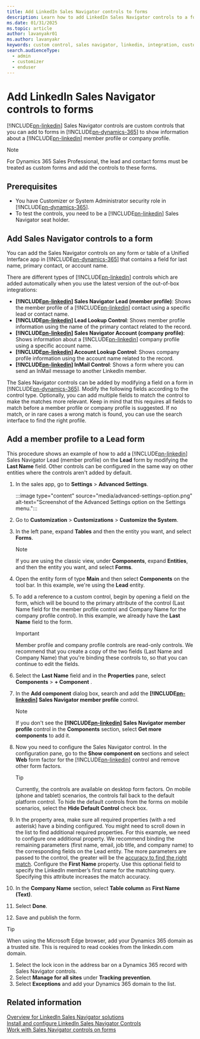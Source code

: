 ```yaml
---
title: Add LinkedIn Sales Navigator controls to forms
description: Learn how to add LinkedIn Sales Navigator controls to a form. This page walks you through an example which can be followed in the same way on other entities.
ms.date: 01/31/2025
ms.topic: article
author: lavanyakr01
ms.author: lavanyakr
keywords: custom control, sales navigator, linkedin, integration, customization
search.audienceType: 
  - admin
  - customizer
  - enduser
---
```


# Add LinkedIn Sales Navigator controls to forms

[!INCLUDE[pn-linkedin](../../includes/pn-linkedin.md)] Sales Navigator controls are custom controls that you can add to forms in [!INCLUDE[pn-dynamics-365](../../includes/pn-dynamics-365.md)] to show information about a [!INCLUDE[pn-linkedin](../../includes/pn-linkedin.md)] member profile or company profile.

> [!NOTE]
> For Dynamics 365 Sales Professional, the lead and contact forms must be treated as custom forms and add the controls to these forms.

## Prerequisites

- You have Customizer or System Administrator security role in [!INCLUDE[pn-dynamics-365](../../includes/pn-dynamics-365.md)].  
- To test the controls, you need to be a [!INCLUDE[pn-linkedin](../../includes/pn-linkedin.md)] Sales Navigator seat holder.

## Add Sales Navigator controls to a form

You can add the Sales Navigator controls on any form or table of a Unified Interface app in [!INCLUDE[pn-dynamics-365](../../includes/pn-dynamics-365.md)] that contains a field for last name, primary contact, or account name.

There are different types of [!INCLUDE[pn-linkedin](../../includes/pn-linkedin.md)] controls which are added automatically when you use the latest version of the out-of-box integrations:

- **[!INCLUDE[pn-linkedin](../../includes/pn-linkedin.md)] Sales Navigator Lead (member profile)**: Shows the member profile of a [!INCLUDE[pn-linkedin](../../includes/pn-linkedin.md)] contact using a specific lead or contact name.
- **[!INCLUDE[pn-linkedin](../../includes/pn-linkedin.md)] Lead Lookup Control**: Shows member profile information using the name of the primary contact related to the record.
- **[!INCLUDE[pn-linkedin](../../includes/pn-linkedin.md)] Sales Navigator Account (company profile)**: Shows information about a [!INCLUDE[pn-linkedin](../../includes/pn-linkedin.md)] company profile using a specific account name.
- **[!INCLUDE[pn-linkedin](../../includes/pn-linkedin.md)] Account Lookup Control**: Shows company profile information using the account name related to the record.
- **[!INCLUDE[pn-linkedin](../../includes/pn-linkedin.md)] InMail Control**: Shows a form where you can send an InMail message to another LinkedIn member.

The Sales Navigator controls can be added by modifying a field on a form in [!INCLUDE[pn-dynamics-365](../../includes/pn-dynamics-365.md)]. Modify the following fields according to the control type. Optionally, you can add multiple fields to match the control to make the matches more relevant. Keep in mind that this requires all fields to match before a member profile or company profile is suggested. If no match, or in rare cases a wrong match is found, you can use the search interface to find the right profile.

## Add a member profile to a Lead form

This procedure shows an example of how to add a [!INCLUDE[pn-linkedin](../../includes/pn-linkedin.md)] Sales Navigator Lead (member profile) on the **Lead** form by modifying the **Last Name** field. Other controls can be configured in the same way on other entities where the controls aren't added by default.

1. In the sales app, go to **Settings** > **Advanced Settings**.  

    :::image type="content" source="media/advanced-settings-option.png" alt-text="Screenshot of the Advanced Settings option on the Settings menu.":::

1. Go to **Customization** > **Customizations** > **Customize the System**.  
1. In the left pane, expand **Tables** and then the entity you want, and select **Forms**.  

    >[!NOTE]
    >If you are using the classic view, under **Components**, expand **Entities**, and then the entity you want, and select **Forms**.  

1. Open the entity form of type **Main** and then select **Components** on the tool bar.  In this example, we're using the **Lead** entity.

1. To add a reference to a custom control, begin by opening a field on the form, which will be bound to the primary attribute of the control (Last Name field for the member profile control and Company Name for the company profile control). In this example, we already have the **Last Name** field to the form.

   > [!IMPORTANT]
   > Member profile and company profile controls are read-only controls. We recommend that you create a copy of the two fields (Last Name and Company Name) that you're binding these controls to, so that you can continue to edit the fields.

1. Select the **Last Name** field and in the **Properties** pane, select **Components** > **+ Component** .  
1. In the **Add component**  dialog box, search and add the **[!INCLUDE[pn-linkedin](../../includes/pn-linkedin.md)] Sales Navigator member profile** control.

    >[!NOTE]
    >If you don't see the **[!INCLUDE[pn-linkedin](../../includes/pn-linkedin.md)] Sales Navigator member profile** control in the **Components** section, select **Get more components** to add it.  

1. Now you need to configure the Sales Navigator control. In the configuration pane, go to the **Show component on** sections and select **Web** form factor for the [!INCLUDE[pn-linkedin](../../includes/pn-linkedin.md)] control and remove other form factors.  

   > [!TIP]
   > Currently, the controls are available on desktop form factors. On mobile (phone and tablet) scenarios, the controls fall back to the default platform control. To hide the default controls from the forms on mobile scenarios, select the **Hide Default Control** check box.

1. In the property area, make sure all required properties (with a red asterisk) have a binding configured. You might need to scroll down in the list to find additional required properties. For this example, we need to configure one additional property. We recommend binding the remaining parameters (first name, email, job title, and company name) to the corresponding fields on the Lead entity. The more parameters are passed to the control, the greater will be the [accuracy to find the right match](https://www.linkedin.com/help/sales-navigator/answer/77041/leads-contacts-and-accounts-matching-between-sales-navigator-and-your-crm). Configure the **First Name** property. Use this optional field to specify the LinkedIn member’s first name for the matching query. Specifying this attribute increases the match accuracy.  

1. In the **Company Name** section, select **Table column** as **First Name (Text)**.  

1. Select **Done**.

1. Save and publish the form.

> [!TIP]
> When using the Microsoft Edge browser, add your Dynamics 365 domain as a trusted site. This is required to read cookies from the linkedin.com domain.  
> 1. Select the lock icon in the address bar on a Dynamics 365 record with Sales Navigator controls.  
> 2. Select **Manage for all sites** under **Tracking prevention**.  
> 3. Select **Exceptions** and add your Dynamics 365 domain to the list.

## Related information

[Overview for LinkedIn Sales Navigator solutions](integrate-sales-navigator.md)  
[Install and configure LinkedIn Sales Navigator Controls](install-sales-navigator.md)  
[Work with Sales Navigator controls on forms](view-sales-navigator-forms.md)
